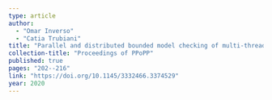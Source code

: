```yaml
---
type: article
author:
  - "Omar Inverso"
  - "Catia Trubiani"
title: "Parallel and distributed bounded model checking of multi-threaded programs"
collection-title: "Proceedings of PPoPP"
published: true
pages: "202--216"
link: "https://doi.org/10.1145/3332466.3374529"
year: 2020
---
```

